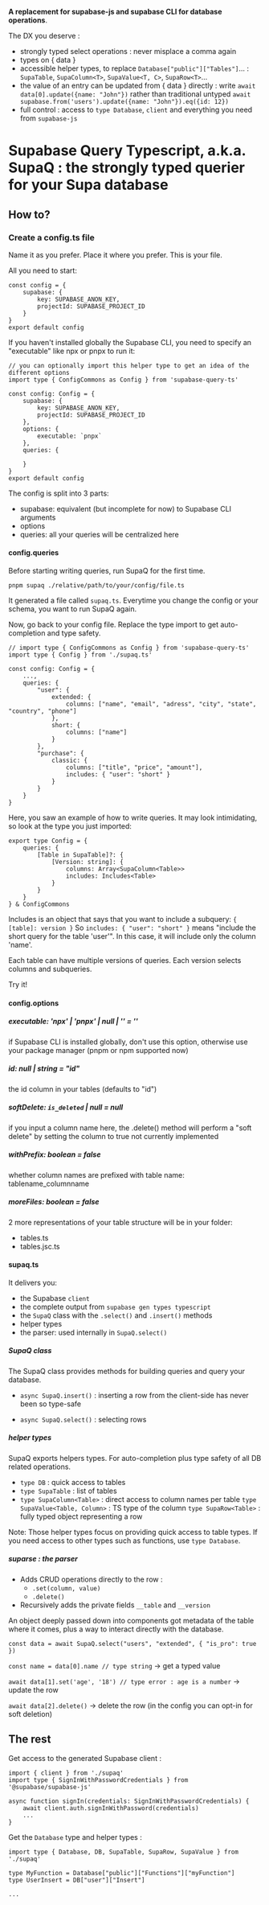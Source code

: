**A replacement for supabase-js and supabase CLI for database operations**.

The DX you deserve :
- strongly typed select operations : 
  never misplace a comma again
- types on { data }
- accessible helper types, to replace `Database["public"]["Tables"]`... : 
  `SupaTable`, `SupaColumn<T>`, `SupaValue<T, C>`, `SupaRow<T>`...
- the value of an entry can be updated from { data } directly :
   write `await data[0].update({name: "John"})` 
   rather than traditional untyped `await supabase.from('users').update({name: "John"}).eq({id: 12})`
- full control :
  access to `type Database`, `client` and everything you need from `supabase-js` 

# Supabase Query Typescript, a.k.a. SupaQ : the strongly typed querier for your Supa database

## How to?

### Create a config.ts file

Name it as you prefer. Place it where you prefer. This is your file.

All you need to start:

```
const config = {
	supabase: {
		key: SUPABASE_ANON_KEY,
		projectId: SUPABASE_PROJECT_ID
	}
}
export default config
```

If you haven't installed globally the Supabase CLI, you need to specify an "executable" like npx or pnpx to run it: 

```
// you can optionally import this helper type to get an idea of the different options
import type { ConfigCommons as Config } from 'supabase-query-ts'

const config: Config = {
	supabase: {
		key: SUPABASE_ANON_KEY,
		projectId: SUPABASE_PROJECT_ID
	},
	options: {
		executable: `pnpx`
	},
	queries: {

	}
}
export default config
``` 

The config is split into 3 parts:
- supabase: equivalent (but incomplete for now) to Supabase CLI arguments
- options
- queries: all your queries will be centralized here

#### config.queries

Before starting writing queries, run SupaQ for the first time.

```
pnpm supaq ./relative/path/to/your/config/file.ts
```

It generated a file called `supaq.ts`. Everytime you change the config or your schema, you want to run SupaQ again.

Now, go back to your config file. Replace the type import to get auto-completion and type safety.

```
// import type { ConfigCommons as Config } from 'supabase-query-ts'
import type { Config } from './supaq.ts'

const config: Config = {
	...,
	queries: {
		"user": {
			extended: {
				columns: ["name", "email", "adress", "city", "state", "country", "phone"]
			},
			short: {
				columns: ["name"]
			}
		},
		"purchase": {
			classic: {
				columns: ["title", "price", "amount"],
				includes: { "user": "short" }
			}
		}
	}
}
``` 

Here, you saw an example of how to write queries. It may look intimidating, so look at the type you just imported:

```
export type Config = {
	queries: {
		[Table in SupaTable]?: {
			[Version: string]: {
				columns: Array<SupaColumn<Table>>
				includes: Includes<Table>
			}
		}
	}
} & ConfigCommons
```

Includes is an object that says that you want to include a subquery:
`{ [table]: version }`
So `includes: { "user": "short" }` means "include the short query for the table 'user'". In this case, it will include only the column 'name'.

Each table can have multiple versions of queries. Each version selects columns and subqueries.

Try it!

#### config.options

##### executable: 'npx' | 'pnpx' | null | '' = ''

if Supabase CLI is installed globally, don't use this option, otherwise use your package manager (pnpm or npm supported now)

##### id: null | string = "id"

the id column in your tables (defaults to "id")

##### softDelete: `is_deleted` | null = null

if you input a column name here, the .delete() method will perform a "soft delete" by setting the column to true 
not currently implemented

##### withPrefix: boolean = false

whether column names are prefixed with table name: tablename_columnname

##### moreFiles: boolean = false

2 more representations of your table structure will be in your folder: 
- tables.ts
- tables.jsc.ts

#### supaq.ts

It delivers you:
- the Supabase `client`
- the complete output from `supabase gen types typescript`
- the `SupaQ` class with the `.select()` and `.insert()` methods
- helper types
- the parser: used internally in `SupaQ.select()`

##### SupaQ class

The SupaQ class provides methods for building queries and query your database.

- ```async SupaQ.insert()``` : inserting a row from the client-side has never been so type-safe

- ```async SupaQ.select()``` : selecting rows

##### helper types

SupaQ exports helpers types. For auto-completion plus type safety of all DB related operations.

- ```type DB``` : quick access to tables
- ```type SupaTable``` : list of tables
- ```type SupaColumn<Table>``` : direct access to column names per table
```type SupaValue<Table, Column>``` : TS type of the column
```type SupaRow<Table>``` : fully typed object representing a row

Note: Those helper types focus on providing quick access to table types. If you need access to other types such as functions, use `type Database`.

##### suparse : the parser

- Adds CRUD operations directly to the row :
	- ```.set(column, value)```
	- ```.delete()```
- Recursively adds the private fields `__table` and `__version` 

An object deeply passed down into components got metadata of the table where it comes, plus a way to interact directly with the database.

`const data = await SupaQ.select("users", "extended", { "is_pro": true })`

`const name = data[0].name // type string` -> get a typed value

`await data[1].set('age', '18') // type error : age is a number` -> update the row

`await data[2].delete()` -> delete the row (in the config you can opt-in for soft deletion)



## The rest

Get access to the generated Supabase client :

```
import { client } from './supaq'
import type { SignInWithPasswordCredentials } from '@supabase/supabase-js'

async function signIn(credentials: SignInWithPasswordCredentials) {
	await client.auth.signInWithPassword(credentials)
	...
}
```

Get the `Database` type and helper types :

```
import type { Database, DB, SupaTable, SupaRow, SupaValue } from './supaq'

type MyFunction = Database["public"]["Functions"]["myFunction"]
type UserInsert = DB["user"]["Insert"]

...

```

